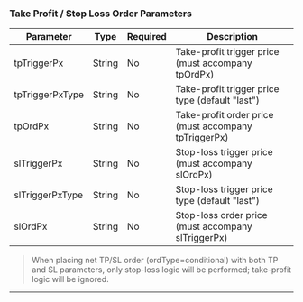 ### Take Profit / Stop Loss Order Parameters

| Parameter      | Type   | Required | Description                                      |
|----------------|--------|----------|--------------------------------------------------|
| tpTriggerPx    | String | No       | Take-profit trigger price (must accompany tpOrdPx) |
| tpTriggerPxType| String | No       | Take-profit trigger price type (default "last")  |
| tpOrdPx        | String | No       | Take-profit order price (must accompany tpTriggerPx) |
| slTriggerPx    | String | No       | Stop-loss trigger price (must accompany slOrdPx)|
| slTriggerPxType| String | No       | Stop-loss trigger price type (default "last")    |
| slOrdPx        | String | No       | Stop-loss order price (must accompany slTriggerPx)|

> When placing net TP/SL order (ordType=conditional) with both TP and SL parameters, only stop-loss logic will be performed; take-profit logic will be ignored.

***
